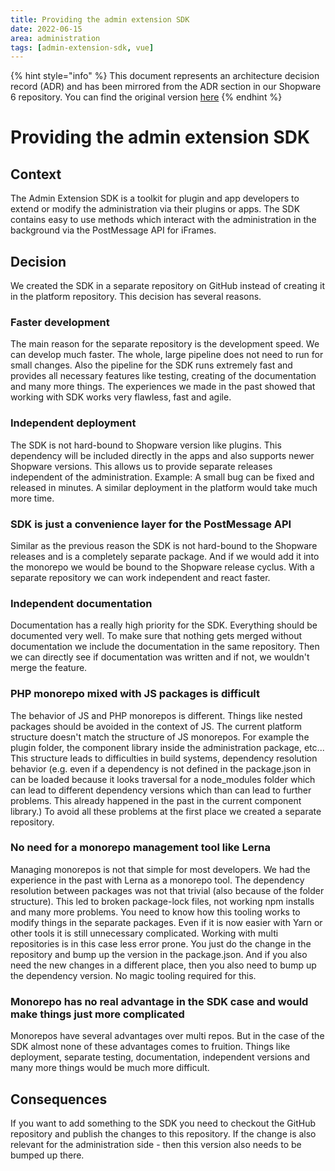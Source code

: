 ```yaml
---
title: Providing the admin extension SDK
date: 2022-06-15
area: administration
tags: [admin-extension-sdk, vue]
---
```


{% hint style="info" %}
This document represents an architecture decision record (ADR) and has been mirrored from the ADR section in our Shopware 6 repository.
You can find the original version [here](https://github.com/shopware/platform/blob/trunk/adr/2022-06-27-providing-the-admin-extension-sdk.md)
{% endhint %}

# Providing the admin extension SDK

## Context
The Admin Extension SDK is a toolkit for plugin and app developers to extend or modify the administration via their plugins or apps. The SDK contains easy to use methods which interact with the administration in the background via the PostMessage API for iFrames.

## Decision
We created the SDK in a separate repository on GitHub instead of creating it in the platform repository. This decision has several reasons.

### Faster development
The main reason for the separate repository is the development speed. We can develop much faster. The whole, large pipeline does not need to run for small changes. Also the pipeline for the SDK runs extremely fast and provides all necessary features like testing, creating of the documentation and many more things. The experiences we made in the past showed that working with SDK works very flawless, fast and agile.

### Independent deployment
The SDK is not hard-bound to Shopware version like plugins. This dependency will be included directly in the apps and also supports newer Shopware versions. This allows us to provide separate releases independent of the administration. Example: A small bug can be fixed and released in minutes. A similar deployment in the platform would take much more time.

### SDK is just a convenience layer for the PostMessage API
Similar as the previous reason the SDK is not hard-bound to the Shopware releases and is a completely separate package. And if we would add it into the monorepo we would be bound to the Shopware release cyclus. With a separate repository we can work independent and react faster.

### Independent documentation
Documentation has a really high priority for the SDK. Everything should be documented very well. To make sure that nothing gets merged without documentation we include the documentation in the same repository. Then we can directly see if documentation was written and if not, we wouldn't merge the feature.

### PHP monorepo mixed with JS packages is difficult
The behavior of JS and PHP monorepos is different. Things like nested packages should be avoided in the context of JS. The current platform structure doesn't match the structure of JS monorepos. For example the plugin folder, the component library inside the administration package, etc... This structure leads to difficulties in build systems, dependency resolution behavior (e.g. even if a dependency is not defined in the package.json in can be loaded because it looks traversal for a node_modules folder which can lead to different dependency versions which than can lead to further problems. This already happened in the past in the current component library.) To avoid all these problems at the first place we created a separate repository.

### No need for a monorepo management tool like Lerna
Managing monorepos is not that simple for most developers. We had the experience in the past with Lerna as a monorepo tool. The dependency resolution between packages was not that trivial (also because of the folder structure). This led to broken package-lock files, not working npm installs and many more problems. You need to know how this tooling works to modify things in the separate packages. Even if it is now easier with Yarn or other tools it is still unnecessary complicated.
Working with multi repositories is in this case less error prone. You just do the change in the repository and bump up the version in the package.json. And if you also need the new changes in a different place, then you also need to bump up the dependency version. No magic tooling required for this.

### Monorepo has no real advantage in the SDK case and would make things just more complicated
Monorepos have several advantages over multi repos. But in the case of the SDK almost none of these advantages comes to fruition. Things like deployment, separate testing, documentation, independent versions and many more things would be much more difficult.

## Consequences
If you want to add something to the SDK you need to checkout the GitHub repository and publish the changes to this repository. If the change is also relevant for the administration side - then this version also needs to be bumped up there.





